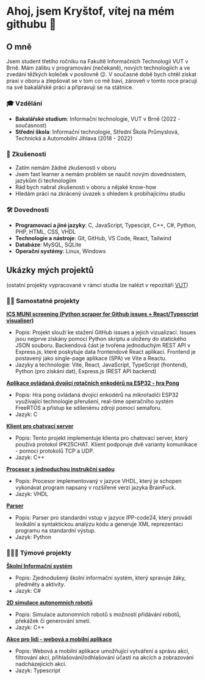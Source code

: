 # Ahoj, jsem Kryštof, vítej na mém githubu 👋

## O mně

Jsem student třetího ročníku na Fakultě Informačních Technologií VUT v Brně. Mám zálibu v programování (nečekaně), nových technologiích a ve zvedání těžkých koleček v posilovně 😉. V současné době bych chtěl získat praxi v oboru a zlepšovat se v tom co mě baví, zároveň v tomto roce pracuji na své bakalářské práci a připravuji se na státnice.

### 🎓 Vzdělání

- **Bakalářské studium**: Informační technologie, VUT v Brně (2022 - současnost)
- **Střední škola**: Informační technologie, Střední Škola Průmyslová, Technická a Automobilní Jihlava (2018 - 2022)

### 💼 Zkušenosti

- Zatím nemám žádné zkušenosti v oboru 
- Jsem fast learner a nemám problém se naučit novým dovednostem, jazykům či technologiím
- Rád bych nabral zkušenosti v oboru a nějaké know-how
- Hledám práci na zkrácený úvazek s ohledem k probíhajícímu studiu

### 🛠️ Dovednosti

- **Programovací a jiné jazyky**: C, JavaScript, Typescipt, C++, C#, Python, PHP, HTML, CSS, VHDL
- **Technologie a nástroje**: Git, GitHub, VS Code, React, Tailwind
- **Databáze**: MySQL, SQLite
- **Operační systémy**: Linux, Windows

## Ukázky mých projektů 
(ostatní projekty vypracované v rámci studia lze nalézt v repozitáři [VUT](https://github.com/Michkr123/VUT))

### 🧍‍♂️ Samostatné projekty

[**ICS MUNI screening (Python scraper for Github issues + React/Typescript visualiser)**](https://github.com/Michkr123/MUNI-screening#)
   - Popis: Projekt slouží ke stažení GitHub issues a jejich vizualizaci. Issues jsou nejprve získány pomocí Python skriptu a uloženy do statického JSON souboru. Backendová část je tvořena jednoduchým REST API v Express.js, které poskytuje data frontendové React aplikaci. Frontend je postavený jako single-page aplikace (SPA) ve Vite a Reactu.
   - Jazyky a technologie: Vite, React, JavaScript, TypeScript (frontend), Python (pro získání dat), Express.js (REST API backend)

[**Aplikace ovládaná dvojicí rotačních enkodérů na ESP32 - hra Pong**](https://github.com/Michkr123/VUT/tree/ad017928b45aee3af26506032be2d81040621a0c/5.semestr/IMP) 
   - Popis: Hra pong ovládaná dvojicí enkodérů na mikrořadiči ESP32 využívající technologie přerušení, real-time operačního systém FreeRTOS a přístup ke sdílenému zdroji pomocí semaforu.
   - Jazyk: C

[**Klient pro chatvací server**](https://github.com/Michkr123/IPK/tree/7294367d03752d0f9853228cd36f09457ae5cc0e/IPK_project2)
   - Popis: Tento projekt implementuje klienta pro chatovací server, který používá protokol IPK25CHAT. Klient podporuje dvě varianty komunikace - pomocí protokolů TCP a UDP.
   - Jazyk: C++

[**Procesor s jednoduchou instrukční sadou**](https://github.com/Michkr123/VUT/tree/4368f73f0d323704da991ebc2031cae958bf21ec/3.semestr/INP/INP_1)
   - Popis: Procesor implementovaný v jazyce VHDL, který je schopen vykonávat program napsaný v rozšířené verzi jazyka BrainFuck.
   - Jazyk: VHDL

[**Parser**](https://github.com/Michkr123/VUT/tree/a6524a7d0ac3b52d0882390771305d7f068de079/4.semestr/IPP/parser%20-%20python)
   - Popis: Parser pro standardní vstup v jazyce IPP-code24, který provádí lexikální a syntaktickou analýzu kódu a generuje XML reprezentaci programu na standardní výstup.
   - Jazyk: Python

### 🧑‍🤝‍🧑 Týmové projekty

[**Školní Informační systém**](https://github.com/Michkr123/VUT/tree/ad017928b45aee3af26506032be2d81040621a0c/4.semestr/ICS)
   - Popis: Zjednodušený školní informační systém, který spravuje žáky, předměty a aktivity. 
   - Jazyk: C#

[**2D simulace autonomních robotů**](https://github.com/Michkr123/VUT/tree/ad017928b45aee3af26506032be2d81040621a0c/4.semestr/ICP)
   - Popis: Simulace autonomních robotů s možností přidávání robotů, překážek či generování smetí.
   - Jazyk: C++

[**Akce pro lidi - webová a mobilní aplikace**](https://github.com/Michkr123/VUT/tree/0e9ac2ba00b7f520af2d0acee400d71089741d49/5.semestr/ITU)
   - Popis: Webová a mobilní aplikace umožňující vytváření a správu akcí, filtrování akcí, přihlašování/odhlašování účasti na akcích a zobrazování nadcházejících akcí.
   - Jazyk: Typescript
